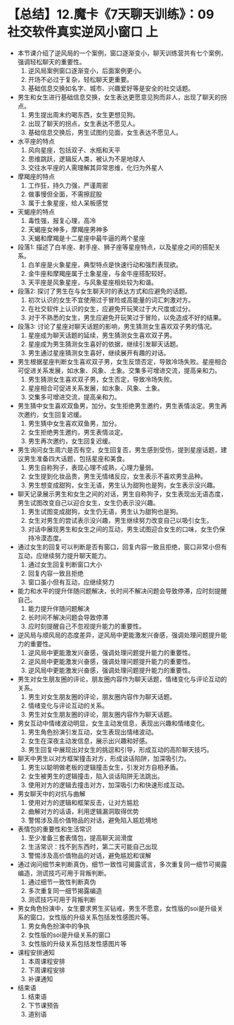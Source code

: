 # 【总结】12.魔卡《7天聊天训练》：09 社交软件真实逆风小窗口 上

-   本节课介绍了逆风局的一个案例，窗口逐渐变小，聊天训练营共有七个案例，强调轻松聊天的重要性。
    1.  逆风局案例窗口逐渐变小，后面案例更小。
    2.  开场不必过于复杂，轻松聊天更重要。
    3.  基础信息交换如名字、城市、兴趣爱好等是安全的社交话题。
-   男生和女生进行基础信息交换，女生表达更愿意见狗而非人，出现了聊天的拐点。
    1.  男生提出周末约喝东西，女生更想见狗。
    2.  出现了聊天的拐点，女生表达不愿见人。
    3.  基础信息交换后，男生试图约见面，女生表达不愿见人。
-   水平座的特点
    1.  风向星座，包括双子、水瓶和天平
    2.  思维跳跃，逻辑反人类，被认为不是地球人
    3.  交往水平座的人需理解其异常思维，化归为外星人
-   摩羯座的特点
    1.  工作狂，持久力强，严谨周密
    2.  做事慢但全面，不需擦屁股
    3.  属于土象星座，给人呆板感觉
-   天蝎座的特点
    1.  毒性强，报复心理，高冷
    2.  天蝎座女神多，摩羯座男神多
    3.  天蝎和摩羯是十二星座中最牛逼的两个星座
-   段落1: 描述了白羊座、射手座、狮子座等星座特点，以及星座之间的搭配关系。
    1.  白羊座是火象星座，典型特点是快速行动和强烈表现欲。
    2.  金牛座和摩羯座属于土象星座，与金牛座搭配较好。
    3.  天平座是风象星座，与风象星座相处较为和谐。
-   段落2: 探讨了男生在与女生聊天时的表达方式和应避免的话题。
    1.  初次认识的女生不宜使用过于冒险或高能量的词汇刺激对方。
    2.  在社交软件上认识的女生，应避免开玩笑过于大尺度或过分。
    3.  对于不熟悉的女生，男生应避免开玩笑过于冒险，以免造成不好的结果。
-   段落3: 讨论了星座对聊天话题的影响，男生猜测女生喜欢双子男的情况。
    1.  星座成为聊天话题的延续，男生猜测女生喜欢双子男。
    2.  星座成为男生猜测女生喜好的依据，继续引发聊天话题。
    3.  男生通过星座猜测女生喜好，继续展开有趣的对话。
-   男生根据星座判断女生喜欢双子男，女生反馈否定，导致冷场失败。星座相合可促进关系发展，如水象、风象、土象。交集多可增进交流，提高亲和力。
    1.  男生猜测女生喜欢双子男，女生否定，导致冷场失败。
    2.  星座相合可促进关系发展，如水象、风象、土象。
    3.  交集多可增进交流，提高亲和力。
-   男生猜中女生喜欢双鱼男，加分。女生拒绝男生邀约，男生表情淡定。男生再次邀约，女生回复迟缓。
    1.  男生猜中女生喜欢双鱼男，加分。
    2.  女生拒绝男生邀约，男生表情淡定。
    3.  男生再次邀约，女生回复迟缓。
-   男生询问女生周六是否有空，女生回复否，男生感到受伤，提到星座话题，建议男生准备四大话题，包括星座和美食。
    1.  男生自称狗子，表现心理不成熟，心理力量弱。
    2.  女生提到化妆品贵，男生无情绪反应，女生表示不喜欢男生品种。
    3.  男生想变成甜狗，女生无语，男生认为甜狗也是狗，女生表示没兴趣。
-   聊天记录展示男生和女生之间的对话，男生自称狗子，女生表现出无语态度，男生试图改变自己以迎合女生，女生仍表示没兴趣。
    1.  男生试图变成甜狗，女生仍无语，男生认为甜狗也是狗。
    2.  女生对男生的尝试表示没兴趣，男生继续努力改变自己以吸引女生。
    3.  对话中展现男生和女生之间的互动，男生试图迎合女生的口味，女生仍保持冷漠态度。
-   通过女生的回复可以判断是否有窗口，回复内容一致且拒绝，窗口非常小但有互动，应继续努力提升聊天能力。
    1.  通过女生回复判断窗口大小
    2.  回复内容一致且拒绝
    3.  窗口虽小但有互动，应继续努力
-   能力和水平的提升伴随问题解决，长时间不解决问题会导致停滞，应时刻提醒自己。
    1.  能力提升伴随问题解决
    2.  长时间不解决问题会导致停滞
    3.  应时刻提醒自己不忽视提升能力的重要性。
-   逆风局与顺风局的态度差异，逆风局中更能激发兴奋感，强调处理问题提升能力的重要性。
    1.  逆风局中更能激发兴奋感，强调处理问题提升能力的重要性。
    2.  逆风局中更能激发兴奋感，强调处理问题提升能力的重要性。
    3.  逆风局中更能激发兴奋感，强调处理问题提升能力的重要性。
-   男生对女生朋友圈的评论，朋友圈内容作为聊天话题，情绪变化与评论互动的关系。
    1.  男生对女生朋友圈的评论，朋友圈内容作为聊天话题。
    2.  情绪变化与评论互动的关系。
    3.  男生对女生朋友圈的评论，朋友圈内容作为聊天话题。
-   男女互动中情绪波动明显，女生主动发信息，表现出兴趣和情绪变化。
    1.  男生角色扮演引发互动，女生表现出情绪波动。
    2.  女生在深夜主动发信息，展示出兴趣和好感。
    3.  男生回复中展现出对女生的挑逗和引导，形成互动的高阶聊天技巧。
-   聊天中男生以对方框架撞击对方，形成谈话陷阱，加深吸引力。
    1.  男生以聪明做老板的逻辑撞击女生，引发对方自相矛盾。
    2.  女生被男生的逻辑撞击，陷入谈话陷阱无法跳出。
    3.  使用对方的逻辑去撞击对方，加深吸引力和快速形成互动。
-   男女聊天中的对抗与曲解
    1.  使用对方的逻辑和框架反击，让对方尴尬
    2.  曲解对方的话语，利用逻辑漏洞取得优势
    3.  警惕涉及高价值物品的对话，避免陷入尴尬境地
-   表情包的重要性和生活常识
    1.  至少准备三套表情包，提高聊天润滑度
    2.  生活常识：找不到东西时，第二天可能自己出现
    3.  警惕涉及高价值物品的对话，避免尴尬和误解
-   通过询问细节来判断真伪，细节一致性可揭露谎言，多次重复同一细节可揭露编造，测谎技巧可用于背叛判断。
    1.  通过细节一致性判断真伪
    2.  多次重复同一细节揭露编造
    3.  测谎技巧可用于背叛判断
-   男女角色扮演中，女生要求男生买钻戒，男生不愿意，女性版的soi是升级关系的窗口，女性版的升级关系包括发性感图片等。
    1.  男女角色扮演中的争执
    2.  女性版的soi是升级关系的窗口
    3.  女性版的升级关系包括发性感图片等
-   课程安排通知
    1.  本周课程安排
    2.  下周课程安排
    3.  补课通知
-   结束语
    1.  结束语
    2.  下节课预告
    3.  道别语